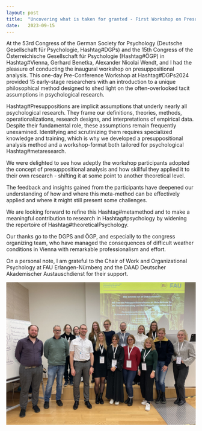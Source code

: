 ```yaml
---
layout: post
title:  "Uncovering what is taken for granted - First Workshop on Presuppositional Analysis"
date:   2023-09-15
---
```


<p class="intro"><span class="dropcap"> A</span>t the 53rd Congress of the German Society for Psychology (Deutsche Gesellschaft für Psychologie, Hashtag#DGPs) and the 15th Congress of the Österreichische Gesellschaft für Psychologie (Hashtag#ÖGP) in Hashtag#Vienna, Gerhard Benetka, Alexander Nicolai Wendt, and I had the pleasure of conducting the inaugural workshop on presuppositional analysis. This one-day Pre-Conference Workshop at Hashtag#DGPs2024 provided 15 early-stage researchers with an introduction to a unique philosophical method designed to shed light on the often-overlooked tacit assumptions in psychological research.

Hashtag#Presuppositions are implicit assumptions that underly nearly all psychological research. They frame our definitions, theories, methods, operationalizations, research designs, and interpretations of empirical data. Despite their fundamental role, these assumptions remain frequently unexamined. Identifying and scrutinizing them requires specialized knowledge and training, which is why we developed a presuppositional analysis method and a workshop-format both tailored for psychological Hashtag#metaresearch.

We were delighted to see how adeptly the workshop participants adopted the concept of presuppositional analysis and how skillful they applied it to their own research - shifting it at some point to another theoretical level.

The feedback and insights gained from the participants have deepened our understanding of how and where this meta-method can be effectively applied and where it might still present some challenges. 

We are looking forward to refine this Hashtag#metamethod and to make a meaningful contribution to research in Hashtag#psychology by widening the repertoire of Hashtag#theoreticalPsychology.

Our thanks go to the DGPS and ÖGP, and especially to the congress organizing team, who have managed the consequences of difficult weather conditions in Vienna with remarkable professionalism and effort.

On a personal note, I am grateful to the Chair of Work and Organizational Psychology at FAU Erlangen-Nürnberg and the DAAD Deutscher Akademischer Austauschdienst for their support.

</p>

<img width=600 src='https://raw.githubusercontent.com/distinkt-consulting/distinkt-consulting.github.io/main/assets/img/workshop_vienna_Sep24.jpeg' alt=""> 
